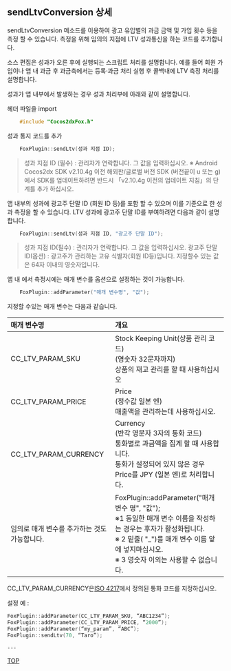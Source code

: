 ## sendLtvConversion 상세

sendLtvConversion 메소드를 이용하여 광고 유입별의 과금 금액 및 가입 횟수 등을 측정 할 수 있습니다. 측정을 위해 임의의 지점에 LTV 성과통신을 하는 코드를 추가합니다.

소스 편집은 성과가 오른 후에 실행되는 스크립트 처리를 설명합니다. 예를 들어 회원 가입이나 앱 내 과금 후 과금측에서는 등록·과금 처리 실행 후 콜백내에 LTV 측정 처리를 설명합니다.

성과가 앱 내부에서 발생하는 경우 성과 처리부에 아래와 같이 설명합니다.

헤더 파일을 import

```cpp
	#include "Cocos2dxFox.h"
```

성과 통지 코드를 추가

```cpp
	FoxPlugin::sendLtv(성과 지점 ID);
```

> 성과 지점 ID (필수) : 관리자가 연락합니다. 그 값을 입력하십시오.
※ Android Cocos2dx SDK v2.10.4g 이전 해외판/글로벌 버전 SDK (버전끝이 u 또는 g)에서 SDK를 업데이트하려면 반드시 「v2.10.4g 이전의 업데이트 지침」의 단계를 추가 하십시오.


앱 내부의 성과에 광고주 단말 ID (회원 ID 등)를 포함 할 수 있으며 이를 기준으로 한 성과 측정을 할 수 있습니다. LTV 성과에 광고주 단말 ID를 부여하려면 다음과 같이 설명합니다.

```cpp
	FoxPlugin::sendLtv(성과 지점 ID, "광고주 단말 ID");
```

> 성과 지점 ID(필수) : 관리자가 연락합니다. 그 값을 입력하십시오.
광고주 단말 ID(옵션) : 광고주가 관리하는 고유 식별자(회원 ID등)입니다.
지정할수 있는 값은 64자 이내의 영숫자입니다.


앱 내 에서 측정시에는 매개 변수를 옵션으로 설정하는 것이 가능합니다.

```cpp
	FoxPlugin::addParameter("매개 변수명", "값");
```

지정할 수있는 매개 변수는 다음과 같습니다.

|매개 변수명|개요|
|:------|:------|
|CC_LTV_PARAM_SKU|Stock Keeping Unit(상품 관리 코드)<br>(영숫자 32문자까지)<br>상품의 재고 관리를 할 때 사용하십시오|
|CC_LTV_PARAM_PRICE|Price<br>(정수값 일본 엔)<br>매출액을 관리하는데 사용하십시오.|
|CC_LTV_PARAM_CURRENCY|Currency<br>(반각 영문자 3자의 통화 코드)<br>통화별로 과금액을 집계 할 때 사용합니다.<br>통화가 설정되어 있지 않은 경우 Price를 JPY (일본 엔)로 처리합니다.|
|임의로 매개 변수를 추가하는 것도 가능합니다.|FoxPlugin::addParameter("매개변수 명", "값");<br>※1 동일한 매개 변수 이름을 작성하는 경우는 후자가 활성화됩니다. <br> ※ 2 밑줄( "_")를 매개 변수 이름 앞에 넣지마십시오. <br> ※ 3 영숫자 이외는 사용할 수 없습니다.|

CC_LTV_PARAM_CURRENCY은[ISO 4217](http://ja.wikipedia.org/wiki/ISO_4217)에서 정의된 통화 코드를 지정하십시오.

설정 예 :

```cpp
FoxPlugin::addParameter(CC_LTV_PARAM_SKU, “ABC1234”);
FoxPlugin::addParameter(CC_LTV_PARAM_PRICE, “2000”);
FoxPlugin::addParameter(“my_param”, “ABC”);
FoxPlugin::sendLtv(70, “Taro”);
```

	---
[TOP](../../README.md)
